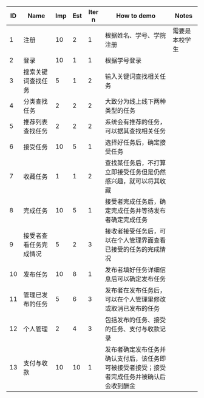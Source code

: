 |ID |Name  | Imp |Est |Iter n |How to demo  |Notes  |
|--|--|--|--|--|--|--|
|1|注册|10|2|1|根据姓名、学号、学院注册|需要是本校学生|
|2|登录|10|1|1|根据学号登录|
|3 | 搜索关键词查找任务 |5  |1 |2 |输入关键词查找相关任务 |
| 4|分类查找任务 |2 | 2| 2|大致分为线上线下两种类型的任务|
| 5|推荐列表查找任务 |2 |2|2| 系统会有推荐的任务，可以据其查找相关任务|
|6|接受任务|10|5|1|选择好任务后，确定接受任务|
|7|收藏任务| 1| 1| 2| 查找某任务后，不打算立即接受任务但是仍然感兴趣，就可以将其收藏|
|8|完成任务|10|5|1|接受者完成任务后，确定完成任务并等待发布者确定完成任务|
|9|接受者查看任务完成情况|5|2|3|接收者接受任务后，可以在个人管理界面查看已接受的任务的完成情况|
|10|发布任务|10|8|1|发布者填好任务详细信息后可以确定发布任务|
|11|管理已发布的任务|5|6|3|发布者在发布任务后，可以在个人管理里修改或取消已发布的任务|
|12|个人管理|2|4|3|包括发布的任务、接受的任务、支付与收款记录|
|13|支付与收款|10|10|1|发布者确定发布任务并确认支付后，该任务即可被接受者接受；接受者完成任务并被确认后会收到酬金|

